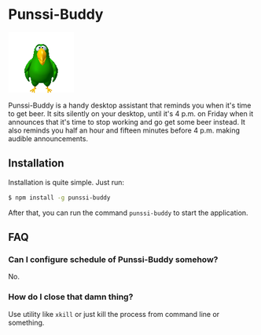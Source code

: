 # Punssi-Buddy

![Punssi-Buddy](https://raw.githubusercontent.com/RauliL/punssi-buddy/8b259a4f0a6571c9e7a6dc37fbfeb3c0a77e465a/images/0.png)

Punssi-Buddy is a handy desktop assistant that reminds you when it's time to
get beer. It sits silently on your desktop, until it's 4 p.m. on Friday when it
announces that it's time to stop working and go get some beer instead. It also
reminds you half an hour and fifteen minutes before 4 p.m. making audible
announcements.

## Installation

Installation is quite simple. Just run:

```bash
$ npm install -g punssi-buddy
```

After that, you can run the command `punssi-buddy` to start the application.

## FAQ

### Can I configure schedule of Punssi-Buddy somehow?

No.

### How do I close that damn thing?

Use utility like `xkill` or just kill the process from command line or
something.
